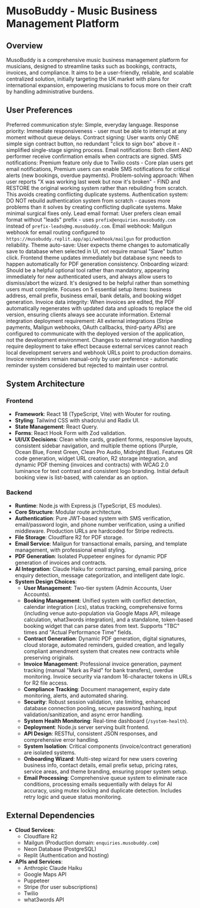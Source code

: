 # MusoBuddy - Music Business Management Platform

## Overview
MusoBuddy is a comprehensive music business management platform for musicians, designed to streamline tasks such as bookings, contracts, invoices, and compliance. It aims to be a user-friendly, reliable, and scalable centralized solution, initially targeting the UK market with plans for international expansion, empowering musicians to focus more on their craft by handling administrative burdens.

## User Preferences
Preferred communication style: Simple, everyday language.
Response priority: Immediate responsiveness - user must be able to interrupt at any moment without queue delays.
Contract signing: User wants only ONE simple sign contract button, no redundant "click to sign box" above it - simplified single-stage signing process.
Email notifications: Both client AND performer receive confirmation emails when contracts are signed.
SMS notifications: Premium feature only due to Twilio costs - Core plan users get email notifications, Premium users can enable SMS notifications for critical alerts (new bookings, overdue payments).
Problem-solving approach: When user reports "X was working last week but now it's broken" - FIND and RESTORE the original working system rather than rebuilding from scratch. This avoids creating conflicting duplicate systems.
Authentication system: DO NOT rebuild authentication system from scratch - causes more problems than it solves by creating conflicting duplicate systems. Make minimal surgical fixes only.
Lead email format: User prefers clean email format without "leads" prefix - uses `prefix@enquiries.musobuddy.com` instead of `prefix-leads@mg.musobuddy.com`.
Email webhook: Mailgun webhook for email routing configured to `https://musobuddy.replit.app/api/webhook/mailgun` for production reliability.
Theme auto-save: User expects theme changes to automatically save to database when selected in UI, not require manual "Save" button click. Frontend theme updates immediately but database sync needs to happen automatically for PDF generation consistency.
Onboarding wizard: Should be a helpful optional tool rather than mandatory, appearing immediately for new authenticated users, and always allow users to dismiss/abort the wizard. It's designed to be helpful rather than something users must complete. Focuses on 5 essential setup items: business address, email prefix, business email, bank details, and booking widget generation.
Invoice data integrity: When invoices are edited, the PDF automatically regenerates with updated data and uploads to replace the old version, ensuring clients always see accurate information.
External integration deployment requirement: All external integrations (Stripe payments, Mailgun webhooks, OAuth callbacks, third-party APIs) are configured to communicate with the deployed version of the application, not the development environment. Changes to external integration handling require deployment to take effect because external services cannot reach local development servers and webhook URLs point to production domains.
Invoice reminders remain manual-only by user preference - automatic reminder system considered but rejected to maintain user control.

## System Architecture

### Frontend
- **Framework**: React 18 (TypeScript, Vite) with Wouter for routing.
- **Styling**: Tailwind CSS with shadcn/ui and Radix UI.
- **State Management**: React Query.
- **Forms**: React Hook Form with Zod validation.
- **UI/UX Decisions**: Clean white cards, gradient forms, responsive layouts, consistent sidebar navigation, and multiple theme options (Purple, Ocean Blue, Forest Green, Clean Pro Audio, Midnight Blue). Features QR code generation, widget URL creation, R2 storage integration, and dynamic PDF theming (invoices and contracts) with WCAG 2.0 luminance for text contrast and consistent logo branding. Initial default booking view is list-based, with calendar as an option.

### Backend
- **Runtime**: Node.js with Express.js (TypeScript, ES modules).
- **Core Structure**: Modular route architecture.
- **Authentication**: Pure JWT-based system with SMS verification, email/password login, and phone number verification, using a unified middleware. Production URLs are hardcoded for Stripe redirects.
- **File Storage**: Cloudflare R2 for PDF storage.
- **Email Service**: Mailgun for transactional emails, parsing, and template management, with professional email styling.
- **PDF Generation**: Isolated Puppeteer engines for dynamic PDF generation of invoices and contracts.
- **AI Integration**: Claude Haiku for contract parsing, email parsing, price enquiry detection, message categorization, and intelligent date logic.
- **System Design Choices**:
    - **User Management**: Two-tier system (Admin Accounts, User Accounts).
    - **Booking Management**: Unified system with conflict detection, calendar integration (.ics), status tracking, comprehensive forms (including venue auto-population via Google Maps API, mileage calculation, what3words integration), and a standalone, token-based booking widget that can parse dates from text. Supports "TBC" times and "Actual Performance Time" fields.
    - **Contract Generation**: Dynamic PDF generation, digital signatures, cloud storage, automated reminders, guided creation, and legally compliant amendment system that creates new contracts while preserving originals.
    - **Invoice Management**: Professional invoice generation, payment tracking (manual "Mark as Paid" for bank transfers), overdue monitoring. Invoice security via random 16-character tokens in URLs for R2 file access.
    - **Compliance Tracking**: Document management, expiry date monitoring, alerts, and automated sharing.
    - **Security**: Robust session validation, rate limiting, enhanced database connection pooling, secure password hashing, input validation/sanitization, and async error handling.
    - **System Health Monitoring**: Real-time dashboard (`/system-health`).
    - **Deployment**: Node.js server serving built frontend.
    - **API Design**: RESTful, consistent JSON responses, and comprehensive error handling.
    - **System Isolation**: Critical components (invoice/contract generation) are isolated systems.
    - **Onboarding Wizard**: Multi-step wizard for new users covering business info, contact details, email prefix setup, pricing rates, service areas, and theme branding, ensuring proper system setup.
    - **Email Processing**: Comprehensive queue system to eliminate race conditions, processing emails sequentially with delays for AI accuracy, using mutex locking and duplicate detection. Includes retry logic and queue status monitoring.

## External Dependencies

- **Cloud Services**:
    - Cloudflare R2
    - Mailgun (Production domain: `enquiries.musobuddy.com`)
    - Neon Database (PostgreSQL)
    - Replit (Authentication and hosting)
- **APIs and Services**:
    - Anthropic Claude Haiku
    - Google Maps API
    - Puppeteer
    - Stripe (for user subscriptions)
    - Twilio
    - what3words API
```